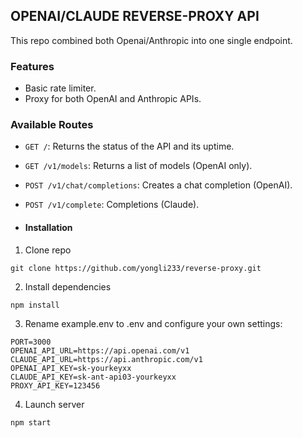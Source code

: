 ## OPENAI/CLAUDE REVERSE-PROXY API

This repo combined both Openai/Anthropic into one single endpoint.

### Features

- Basic rate limiter.
- Proxy for both OpenAI and Anthropic APIs.

### Available Routes

- `GET /`: Returns the status of the API and its uptime.
- `GET /v1/models`: Returns a list of models (OpenAI only).
- `POST /v1/chat/completions`: Creates a chat completion (OpenAI).
- `POST /v1/complete`: Completions (Claude).

- #### Installation

1. Clone repo
```
git clone https://github.com/yongli233/reverse-proxy.git
```
2. Install dependencies
```
npm install
```
3. Rename example.env to .env and configure your own settings:
```
PORT=3000
OPENAI_API_URL=https://api.openai.com/v1
CLAUDE_API_URL=https://api.anthropic.com/v1
OPENAI_API_KEY=sk-yourkeyxx
CLAUDE_API_KEY=sk-ant-api03-yourkeyxx
PROXY_API_KEY=123456
```
4. Launch server
```
npm start
```
